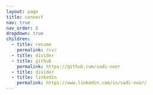 ```yaml
---
layout: page
title: connect
nav: true
nav_order: 8
dropdown: true
children:
  - title: resume
    permalink: /cv/
  - title: divider
  - title: github
    permalink: https://github.com/sadi-noor
  - title: divider
  - title: linkedin
    permalink: https://www.linkedin.com/in/sadi-noor/
---
```

